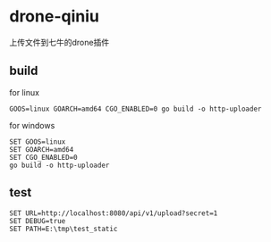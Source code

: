# drone-qiniu
上传文件到七牛的drone插件

## build
for linux
```
GOOS=linux GOARCH=amd64 CGO_ENABLED=0 go build -o http-uploader
```

for windows
```
SET GOOS=linux 
SET GOARCH=amd64 
SET CGO_ENABLED=0 
go build -o http-uploader
```

## test

```
SET URL=http://localhost:8080/api/v1/upload?secret=1
SET DEBUG=true
SET PATH=E:\tmp\test_static
```
